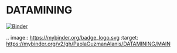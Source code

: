 # DATAMINING

[![Binder](https://mybinder.org/badge_logo.svg)](https://mybinder.org/v2/gh/PaolaGuzmanAlanis/DATAMINING/MAIN)

.. image:: https://mybinder.org/badge_logo.svg
 :target: https://mybinder.org/v2/gh/PaolaGuzmanAlanis/DATAMINING/MAIN
